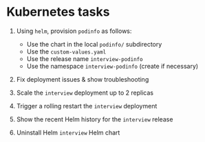 # Kubernetes tasks

1. Using `helm`, provision `podinfo` as follows:

   - Use the chart in the local `podinfo/` subdirectory
   - Use the `custom-values.yaml`
   - Use the release name `interview-podinfo`
   - Use the namespace `interview-podinfo` (create if necessary)

2. Fix deployment issues & show troubleshooting
3. Scale the `interview` deployment up to 2 replicas
4. Trigger a rolling restart the `interview` deployment
5. Show the recent Helm history for the `interview` release
6. Uninstall Helm `interview` Helm chart
